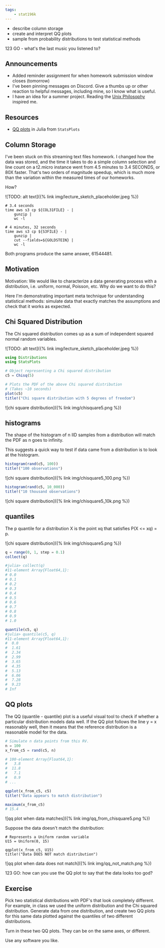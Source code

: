 ```yaml
---
tags:
    - stat196k
---
```


- describe column storage
- create and interpret QQ plots
- sample from probability distributions to test statistical methods

123 GO - what's the last music you listened to?


## Announcements

- Added reminder assignment for when homework submission window closes (tomorrow)
- I've been pinning messages on Discord.
    Give a thumbs up or other reaction to helpful messages, including mine, so I know what is useful.
- I have an idea for a summer project.
    Reading the [Unix Philosophy](https://homepage.cs.uri.edu/~thenry/resources/unix_art/ch01s06.html) inspired me.


## Resources

- [QQ plots](https://github.com/JuliaPlots/StatsPlots.jl#quantile-quantile-plots) in Julia from `StatsPlots`


## Column Storage

I've been stuck on this streaming text files homework.
I changed how the data was stored, and the time it takes to do a simple column selection and line count on a t2.micro instance went from 4.5 minutes to 3.4 SECONDS, or 80X faster.
That's two orders of magnitude speedup, which is much more than the variation within the measured times of our homeworks.

How?

![TODO: alt text]({% link img/lecture_sketch_placeholder.jpeg %})

```
# 3.4 seconds
time aws s3 cp ${COL31FILE} - |
    gunzip |
    wc -l

# 4 minutes, 32 seconds
time aws s3 cp ${S3FILE} - |
    gunzip |
    cut --fields=${GOLDSTEIN} |
    wc -l
```

Both programs produce the same answer, 61544481.


## Motivation

Motivation: We would like to characterize a data generating process with a distribution, i.e. uniform, normal, Poisson, etc.
Why do we want to do this?

Here I'm demonstrating important meta technique for understanding statistical methods: simulate data that exactly matches the assumptions and check that it works as expected.


## Chi Squared Distribution

The Chi squared distribution comes up as a sum of independent squared normal random variables.

![TODO: alt text]({% link img/lecture_sketch_placeholder.jpeg %})

```julia
using Distributions
using StatsPlots

# Object representing a Chi squared distribution
c5 = Chisq(5)

# Plots the PDF of the above Chi squared distribution
# (Takes ~10 seconds)
plot(c5)
title!("Chi square distribution with 5 degrees of freedom")
```

![chi square distribution]({% link img/chisquare5.png %})


## histograms

The shape of the histogram of n IID samples from a distribution will match the PDF as n goes to infinity.

This suggests a quick way to test if data came from a distribution is to look at the histogram.

```julia
histogram(rand(c5, 100))
title!("100 observations")
```

![chi square distribution]({% link img/chisquare5_100.png %})

```julia
histogram(rand(c5, 10_000))
title!("10 thousand observations")
```

![chi square distribution]({% link img/chisquare5_10k.png %})


## quantiles

The p quantile for a distribution X is the point xq that satisfies P(X <= xq) = p.

![chi square distribution]({% link img/chisquare5.png %})

```julia
q = range(0, 1, step = 0.1)
collect(q)

#julia> collect(q)
#11-element Array{Float64,1}:
# 0.0
# 0.1
# 0.2
# 0.3
# 0.4
# 0.5
# 0.6
# 0.7
# 0.8
# 0.9
# 1.0

quantile(c5, q)
#julia> quantile(c5, q)
#11-element Array{Float64,1}:
#  0.0
#  1.61
#  2.34
#  2.99
#  3.65
#  4.35
#  5.13
#  6.06
#  7.28
#  9.23
# Inf
```


## QQ plots

The QQ (quantile - quantile) plot is a useful visual tool to check if whether a particular distribution models data well.
If the QQ plot follows the line y = x reasonably well, then it means that the reference distribution is a reasonable model for the data.


```julia
# Simulate n data points from this RV.
n = 100
x_from_c5 = rand(c5, n)

# 100-element Array{Float64,1}:
#   3.8
#  11.8
#   7.1
#   0.9
# ...

qqplot(x_from_c5, c5)
title!("Data appears to match distribution")

maximum(x_from_c5)
# 15.4
```

![qq plot when data matches]({% link img/qq_from_chisquare5.png %})

Suppose the data doesn't match the distribution:

```
# Represents a Uniform random variable
U15 = Uniform(0, 15)

qqplot(x_from_c5, U15)
title!("Data DOES NOT match distribution")
```

![qq plot when data does not match]({% link img/qq_not_match.png %})

123 GO: how can you use the QQ plot to say that the data looks too god?


## Exercise

Pick two statistical distributions with PDF's that look completely different.
For example, in class we used the uniform distribution  and the Chi squared distribution.
Generate data from one distribution, and create two QQ plots for this same data plotted against the quantiles of two different distributions.

Turn in these two QQ plots.
They can be on the same axes, or different.

Use any software you like.
